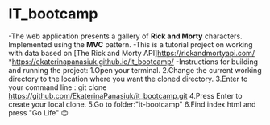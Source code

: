 # IT_bootcamp

-The web application presents a gallery of **Rick and Morty** characters. Implemented using the **MVC** pattern.
-This is a tutorial project on working with data based on [The Rick and Morty API]https://rickandmortyapi.com/
*https://ekaterinapanasiuk.github.io/it_bootcamp/
-Instructions for building and running the project:
1.Open your terminal.
2.Change the current working directory to the location where you want the cloned directory.
3.Enter to your command line : git clone https://github.com/EkaterinaPanasiuk/it_bootcamp.git
4.Press Enter to create your local clone.
5.Go to folder:"it-bootcamp"
6.Find index.html and press "Go Life"
:blush:
